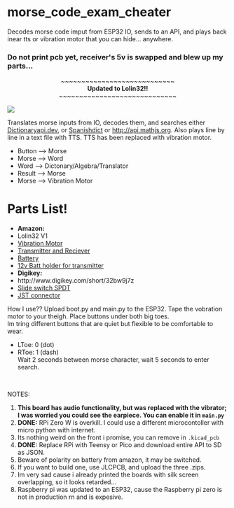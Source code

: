 # morse_code_exam_cheater
Decodes morse code imput from ESP32 IO, sends to an API, and plays back inear tts or vibration motor that you can hide... anywhere.<br>
<h3>Do not print pcb yet, receiver's 5v is swapped and blew up my parts...</h3>
<center>
~~~~~~~~~~~~~~~~~~~~~~~~~~~~<br>
<b>Updated to Lolin32!!<br></b>
~~~~~~~~~~~~~~~~~~~~~~~~~~~~~<br>
</center>

<img src="https://raw.githubusercontent.com/E-Krabs/Morse-Code-Exam-Cheater-Raspbery-Pi/main/lolin32_pcb.png"></img>

Translates morse inputs from IO, decodes them, and searches either <a href="https://api.dictionaryapi.dev">Dictionaryapi.dev</a>, or <a href="https://spanishdict.com">Spanishdict</a> or http://api.mathjs.org.
Also plays line by line in a text file with TTS. TTS has been replaced with vibration motor.

<ul>
  <li>Button --> Morse</li>
  <li>Morse --> Word</li>
  <li>Word --> Dictonary/Algebra/Translator</li>
  <li>Result --> Morse</li>
  <li>Morse --> Vibration Motor</li>
</ul>

<h1>Parts List!</h1>
<ul>
  <li><b>Amazon:</b></li>
  <li>Lolin32 V1</li>
  <li><a href="https://www.amazon.com/dp/B07PHRX7QH?psc=1&ref=ppx_yo2ov_dt_b_product_details">Vibration Motor</a></li>
  <li><a href="https://www.amazon.com/dp/B08YN5CPBN?psc=1&ref=ppx_yo2ov_dt_b_product_details">Transmitter and Reciever</a></li>
  <li><a href="https://www.amazon.com/dp/B09DPNCLQZ?psc=1&ref=ppx_yo2ov_dt_b_product_details">Battery</a></li>
  <li><a href="https://www.amazon.com/dp/B07C2Z2VSG?psc=1&ref=ppx_yo2ov_dt_b_product_details">12v Batt holder for transmitter</a></li>
  <li><b>Digikey:</b></li>
  <li>http://www.digikey.com/short/32bw9j7z</li>
  <li><a href="https://www.digikey.com/en/products/detail/c-k/OS102011MA1QN1/1981430">Slide switch SPDT</a></li>
  <li><a href="https://www.digikey.com/en/products/detail/jst-sales-america-inc/S2B-PH-K-S-LF-SN/926626">JST connector</a></li>
</ul>
How I use??
Upload boot.py and main.py to the ESP32. Tape the vobration motor to your theigh. Place buttons under both big toes.<br>
Im tring different buttons that are quiet but flexible to be comfortable to wear.<br>
<ul>
  <li>LToe: 0 (dot)<br></li>
  <li>RToe: 1 (dash)<br></li>
Wait 2 seconds between morse character, wait 5 seconds to enter search.
</ul><br>

NOTES:<br>
<ol>
  <li><b>This board has audio functionality, but was replaced with the vibrator; I was worried you could see the earpiece. You can enable it in <code>main.py</code></b></li>
  <li><b>DONE:</b> RPi Zero W is overkill. I could use a different microcontoller with micro python with internet.<br></li>
  <li>Its nothing weird on the front i promise, you can remove in <code>.kicad_pcb</code><br></li>
  <li><b>DONE:</b> Replace RPi with Teensy or Pico and download entire API to SD as JSON.</b><br></li>
  <li>Beware of polarity on battery from amazon, it may be switched.</li>
  <li>If you want to build one, use JLCPCB, and upload the three .zips.</li>
  <li>Im very sad cause i already printed the boards with silk screen overlapping, so it looks retarded...</li>
  <li>Raspberry pi was updated to an ESP32, cause the Raspberry pi zero is not in production rn and is expesive.</li>
</ol>
